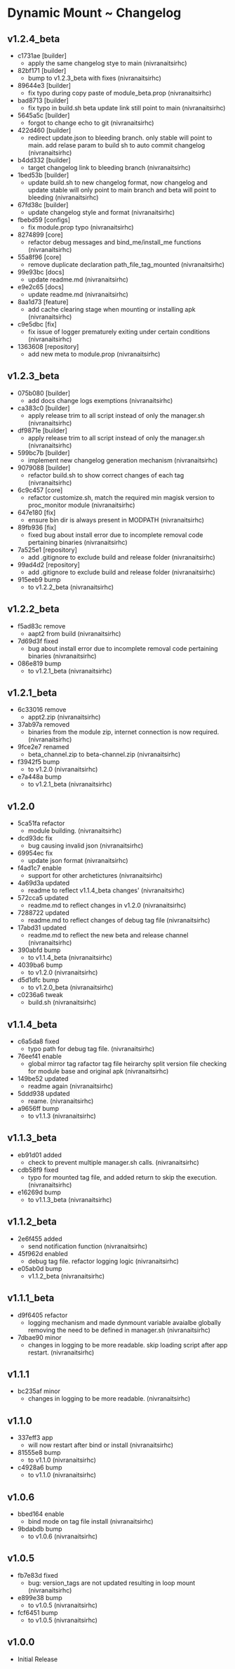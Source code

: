 # Dynamic Mount ~ Changelog
## v1.2.4_beta 
- c1731ae [builder]       
    - apply the same changelog stye to main (nivranaitsirhc)  
- 82bf171 [builder]       
    - bump to v1.2.3_beta with fixes (nivranaitsirhc)  
- 89644e3 [builder]       
    - fix typo during copy paste of module_beta.prop (nivranaitsirhc)  
- bad8713 [builder]       
    - fix typo in build.sh beta update link still point to main (nivranaitsirhc)  
- 5645a5c [builder]       
    - forgot to change echo to git (nivranaitsirhc)  
- 422d460 [builder]       
    - redirect update.json to bleeding branch. only stable will point to main. add relase param to build sh to auto commit changelog (nivranaitsirhc)  
- b4dd332 [builder]       
    - target changelog link to bleeding branch (nivranaitsirhc)  
- 1bed53b [builder]       
    - update build.sh to new changelog format, now changelog and update stable will only point to main branch and beta will point to bleeding (nivranaitsirhc)  
- 67fd38c [builder]       
    - update changelog style and format (nivranaitsirhc)  
- fbebd59 [configs]       
    - fix module.prop typo (nivranaitsirhc)  
- 8274899 [core]          
    - refactor debug messages and bind_me/install_me functions (nivranaitsirhc)  
- 55a8f96 [core]          
    - remove duplicate declaration path_file_tag_mounted (nivranaitsirhc)  
- 99e93bc [docs]          
    - update readme.md (nivranaitsirhc)  
- e9e2c65 [docs]          
    - update readme.md (nivranaitsirhc)  
- 8aa1d73 [feature]       
    - add cache clearing stage when mounting or installing apk (nivranaitsirhc)  
- c9e5dbc [fix]           
    - fix issue of logger prematurely exiting under certain conditions (nivranaitsirhc)  
- 1363608 [repository]    
    - add new meta to module.prop (nivranaitsirhc)    
## v1.2.3_beta 
- 075b080 [builder]       
    - add docs change logs exemptions (nivranaitsirhc)  
- ca383c0 [builder]       
    - apply release trim to all script instead of only the manager.sh (nivranaitsirhc)  
- df9871e [builder]       
    - apply release trim to all script instead of only the manager.sh (nivranaitsirhc)  
- 599bc7b [builder]       
    - implement new changelog generation mechanism (nivranaitsirhc)  
- 9079088 [builder]       
    - refactor build.sh to show correct changes of each tag (nivranaitsirhc)  
- 6c9c457 [core]          
    - refactor customize.sh, match the required min magisk version to proc_monitor module (nivranaitsirhc)  
- 647e180 [fix]           
    - ensure bin dir is always present in MODPATH (nivranaitsirhc)  
- 89fb936 [fix]           
    - fixed bug about install error due to incomplete removal code pertaining binaries (nivranaitsirhc)  
- 7a525e1 [repository]    
    - add .gitignore to exclude build and release folder (nivranaitsirhc)  
- 99ad4d2 [repository]    
    - add .gitignore to exclude build and release folder (nivranaitsirhc)  
- 915eeb9 bump            
    - to v1.2.2_beta (nivranaitsirhc)    
## v1.2.2_beta 
- f5ad83c remove          
    - aapt2 from build (nivranaitsirhc)  
- 7d69d3f fixed           
    - bug about install error due to incomplete removal code pertaining binaries (nivranaitsirhc)  
- 086e819 bump            
    - to v1.2.1_beta (nivranaitsirhc)    
## v1.2.1_beta 
- 6c33016 remove          
    - appt2.zip (nivranaitsirhc)  
- 37ab97a removed         
    - binaries from the module zip, internet connection is now required. (nivranaitsirhc)  
- 9fce2e7 renamed         
    - beta_channel.zip to beta-channel.zip (nivranaitsirhc)  
- f3942f5 bump            
    - to v1.2.0 (nivranaitsirhc)  
- e7a448a bump            
    - to v1.2.1_beta (nivranaitsirhc)    
## v1.2.0 
- 5ca51fa refactor        
    - module building. (nivranaitsirhc)  
- dcd93dc fix             
    - bug causing invalid json (nivranaitsirhc)  
- 69954ec fix             
    - update json format (nivranaitsirhc)  
- f4ad1c7 enable          
    - support for other archetictures (nivranaitsirhc)  
- 4a69d3a updated         
    - readme to reflect v1.1.4_beta changes' (nivranaitsirhc)  
- 572cca5 updated         
    - readme.md to reflect changes in v1.2.0 (nivranaitsirhc)  
- 7288722 updated         
    - readme.md to reflect changes of debug tag file (nivranaitsirhc)  
- 17abd31 updated         
    - readme.md to reflect the new beta and release channel (nivranaitsirhc)  
- 390abfd bump            
    - to v1.1.4_beta (nivranaitsirhc)  
- 4039ba6 bump            
    - to v1.2.0 (nivranaitsirhc)  
- d5d1dfc bump            
    - to v1.2.0_beta (nivranaitsirhc)  
- c0236a6 tweak           
    - build.sh (nivranaitsirhc)    
## v1.1.4_beta 
- c6a5da8 fixed           
    - typo path for debug tag file. (nivranaitsirhc)  
- 76eef41 enable          
    - global mirror tag rafactor tag file heirarchy split version file checking for module base and original apk (nivranaitsirhc)  
- 149be52 updated         
    - readme again (nivranaitsirhc)  
- 5ddd938 updated         
    - reame. (nivranaitsirhc)  
- a9656ff bump            
    - to v1.1.3 (nivranaitsirhc)    
## v1.1.3_beta 
- eb91d01 added           
    - check to prevent multiple manager.sh calls. (nivranaitsirhc)  
- cdb58f9 fixed           
    - typo for mounted tag file, and added return to skip the execution. (nivranaitsirhc)  
- e16269d bump            
    - to v1.1.3_beta (nivranaitsirhc)    
## v1.1.2_beta 
- 2e6f455 added           
    - send notification function (nivranaitsirhc)  
- 45f962d enabled         
    - debug tag file. refactor logging logic (nivranaitsirhc)  
- e05ab0d bump            
    - v1.1.2_beta (nivranaitsirhc)    
## v1.1.1_beta 
- d9f6405 refactor        
    - logging mechanism and made dynmount variable avaialbe globally removing the need to be defined in manager.sh (nivranaitsirhc)  
- 7dbae90 minor           
    - changes in logging to be more readable. skip loading script after app restart. (nivranaitsirhc)    
## v1.1.1 
- bc235af minor           
    - changes in logging to be more readable. (nivranaitsirhc)    
## v1.1.0 
- 337eff3 app             
    - will now restart after bind or install (nivranaitsirhc)  
- 81555e8 bump            
    - to v1.1.0 (nivranaitsirhc)  
- c4928a6 bump            
    - to v1.1.0 (nivranaitsirhc)    
## v1.0.6 
- bbed164 enable          
    - bind mode on tag file install (nivranaitsirhc)  
- 9bdabdb bump            
    - to v1.0.6 (nivranaitsirhc)    
## v1.0.5 
- fb7e83d fixed           
    - bug: version_tags are not updated resulting in loop mount (nivranaitsirhc)  
- e899e38 bump            
    - to v1.0.5 (nivranaitsirhc)  
- fcf6451 bump            
    - to v1.0.5 (nivranaitsirhc)    
## v1.0.0
- Initial Release
